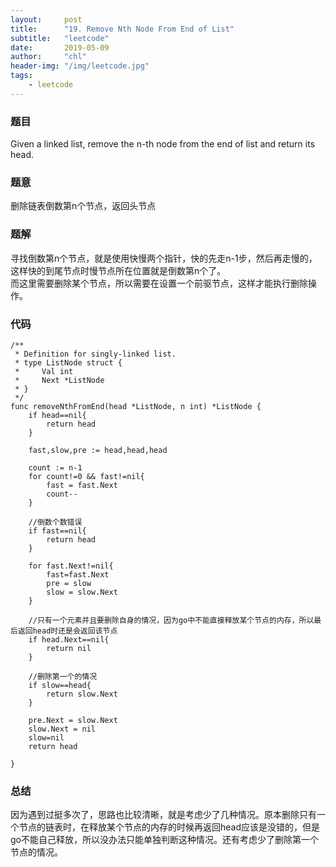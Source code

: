 ```yaml
---
layout:     post
title:      "19. Remove Nth Node From End of List"
subtitle:   "leetcode"
date:       2019-05-09
author:     "chl"
header-img: "/img/leetcode.jpg"
tags:
    - leetcode
--- 
```


### 题目
Given a linked list, remove the n-th node from the end of list and return its head.

### 题意
删除链表倒数第n个节点，返回头节点

### 题解
寻找倒数第n个节点，就是使用快慢两个指针，快的先走n-1步，然后再走慢的，这样快的到尾节点时慢节点所在位置就是倒数第n个了。  
而这里需要删除某个节点，所以需要在设置一个前驱节点，这样才能执行删除操作。

### 代码

```
/**
 * Definition for singly-linked list.
 * type ListNode struct {
 *     Val int
 *     Next *ListNode
 * }
 */
func removeNthFromEnd(head *ListNode, n int) *ListNode {
    if head==nil{
        return head
    }
    
    fast,slow,pre := head,head,head    
    
    count := n-1
    for count!=0 && fast!=nil{
        fast = fast.Next
        count--
    }
    
    //倒数个数错误
    if fast==nil{
        return head
    }
    
    for fast.Next!=nil{
        fast=fast.Next
        pre = slow
        slow = slow.Next
    }
    
    //只有一个元素并且要删除自身的情况，因为go中不能直接释放某个节点的内存，所以最后返回head时还是会返回该节点
    if head.Next==nil{
        return nil
    }
    
    //删除第一个的情况
    if slow==head{
        return slow.Next
    }
    
    pre.Next = slow.Next
    slow.Next = nil
    slow=nil
    return head
    
}
```

### 总结
因为遇到过挺多次了，思路也比较清晰，就是考虑少了几种情况。原本删除只有一个节点的链表时，在释放某个节点的内存的时候再返回head应该是没错的，但是go不能自己释放，所以没办法只能单独判断这种情况。还有考虑少了删除第一个节点的情况。  

